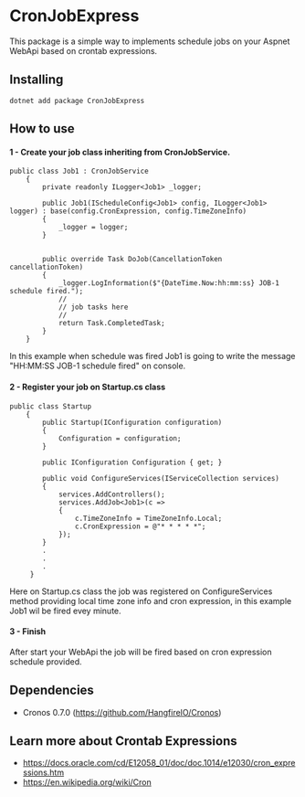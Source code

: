 # CronJobExpress

This package is a simple way to implements schedule jobs on your Aspnet WebApi based on crontab expressions.

## Installing

```
dotnet add package CronJobExpress
```

## How to use

#### 1 - Create your job class inheriting from CronJobService.
```
public class Job1 : CronJobService
    {
        private readonly ILogger<Job1> _logger;

        public Job1(IScheduleConfig<Job1> config, ILogger<Job1> logger) : base(config.CronExpression, config.TimeZoneInfo)
        {
            _logger = logger;
        }


        public override Task DoJob(CancellationToken cancellationToken)
        {
            _logger.LogInformation($"{DateTime.Now:hh:mm:ss} JOB-1 schedule fired.");
            //
            // job tasks here
            //
            return Task.CompletedTask;
        }
    }
```
In this example when schedule was fired Job1 is going to write the message "HH:MM:SS JOB-1 schedule fired" on console.

#### 2 - Register your job on Startup.cs class
```
public class Startup
    {
        public Startup(IConfiguration configuration)
        {
            Configuration = configuration;
        }

        public IConfiguration Configuration { get; }

        public void ConfigureServices(IServiceCollection services)
        {
            services.AddControllers();
            services.AddJob<Job1>(c =>
            {
                c.TimeZoneInfo = TimeZoneInfo.Local;
                c.CronExpression = @"* * * * *";
            });
        }
        .
        .
        .
     }
```
Here on Startup.cs class the job was registered on ConfigureServices method providing local time zone info and cron expression, in this example Job1 wil be fired evey minute. 

#### 3 - Finish
After start your WebApi the job will be fired based on cron expression schedule provided. 

## Dependencies
* Cronos 0.7.0 (https://github.com/HangfireIO/Cronos)

## Learn more about Crontab Expressions
* https://docs.oracle.com/cd/E12058_01/doc/doc.1014/e12030/cron_expressions.htm
* https://en.wikipedia.org/wiki/Cron
